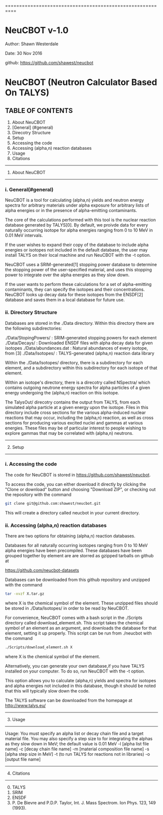 ==========================================================
#                     NeuCBOT v-1.0                      
Author: Shawn Westerdale

Date: 30 Nov 2016

github: https://github.com/shawest/neucbot

# NeuCBOT (Neutron Calculator Based On TALYS)

## TABLE OF CONTENTS

1. About NeuCBOT
  1. [General] (#general)
  2. Direcotry Structure
2. Setup
  1. Accessing the code
  2. Accessing (alpha,n) reaction databases
3. Usage
4. Citations

----------------------------------------------------------
1) About NeuCBOT
----------------------------------------------------------
### i. General(#general)

NeuCBOT is a tool for calculating (alpha,n) yields and 
neutron energy spectra for arbitrary materials under alpha
exposure for arbitrary lists of alpha energies or in the
presence of alpha-emitting contaminants.

The core of the calculations performed with this tool is 
the nuclear reaction database generated by TALYS[0]. By 
default, we proivde data for every naturally occurring
isotope for alpha energies ranging from 0 to 10 MeV in 
0.01 MeV intervals.

If the user wishes to expand their copy of the database to
include alpha energies or isotopes not included in the
default database, the user may install TALYS on their local
machine and run NeuCBOT with the -t option. 

NeuCBOT uses a SRIM-generated[1] stopping power database
to determine the stopping power of the user-specified 
material, and uses this stopping power to integrate over
the alpha energies as they slow down.

If the user wants to perform these calculations for a set
of alpha-emitting contaminants, they can specify the 
isotopes and their concentrations. NeuCBOT looks up decay
data for these isotopes from the ENSDF[2] database and 
saves them in a local database for future use.


### ii. Directory Structure

Databases are stored in the ./Data directory. Within this 
directory there are the following subdirectories:

 ./Data/StopingPowers/ : SRIM-generated stopping powers for each element
 ./Data/Decays/        : Downloaded ENSDF files with alpha decay data for given isotopes
 ./Data/abundances.dat : Natural abundances of every isotope, from [3]
 ./Data/Isotopes/      : TALYS-generated (alpha,n) reaction data library

Within the ./Data/Isotopes/ directory, there is a 
subdirectory for each element, and a subdirectory within 
this subdirectory for each isotope of that element.

Within an isotope's directory, there is a direcotry called
NSpectra/ which contains outgoing neutrone energy spectra
for alpha particles of a given energy undergoing the 
(alpha,n) reaction on this isotope. 

The TalysOut/ direcotry contains the output from TALYS, from 
each simulated alpha particle at a given energy upon the
isotope. Files in this directory include cross sections for
the various alpha-induced nuclear reactions that may occur,
including the (alpha,n) reaction, as well as cross sections
for producing various excited nuclei and gammas at various
energies. These files may be of particular interest to people
wishing to explore gammas that may be correlated with 
(alpha,n) neutrons.

----------------------------------------------------------
2) Setup
----------------------------------------------------------
### i. Accessing the code

The code for NeuCBOT is stored in 
<https://github.com/shawest/neucbot>.

To access the code, you can either download it directly by 
clicking the "Clone or download" button and choosing 
"Download ZIP", or checking out the repository with the 
command

```bash
git clone git@github.com:shawest/neucbot.git
```

This will create a directory called neucbot in your current
directory.

### ii. Accessing (alpha,n) reaction databases

There are two options for obtaining (alpha,n) reaction 
databases.

Databases for all naturally occurring isotopes ranging from
0 to 10 MeV alpha energies have been precompiled. These 
databases have been grouped together by element are are 
storred as gzipped tarballs on github at

<https://github.com/neucbot-datasets>

Databases can be downloaded from this github repository and
unzipped with the command
```bash
tar -xvzf X.tar.gz
```
where X is the chemical symbol of the element. These unzipped
files should be stored in ./Data/Isotopes/ in order to be
read by NeuCBOT.

For convenience, NeuCBOT comes with a bash script in the 
./Scripts directory called download_element.sh. This script
takes the chemical symbol of an element as an argument, and
downloads the database for that element, setting it up 
properly. This script can be run from ./neucbot with the
command
```bash
./Scripts/download_element.sh X
```
where X is the chemical symbol of the element.

Alternatively, you can generate your own database,if you 
have TALYS installed on your computer. To do so, run 
NeuCBOT with the -t option. 

This option allows you to calculate (alpha,n) yields and
spectra for isotopes and alpha energies not included in
this database, though it should be noted that this will 
typically slow down the code.

The TALYS software can be downloaded from the homepage at
<http://www.talys.eu/>

----------------------------------------------------------
3) Usage
----------------------------------------------------------
Usage: You must specify an alpha list or decay chain file and a target material file.
You may also specify a step size to for integrating the alphas as they slow down in MeV; the default value is 0.01 MeV
        -l [alpha list file name]
        -c [decay chain file name]
        -m [material composition file name]
        -s [alpha step size in MeV]
        -t (to run TALYS for reactions not in libraries)
        -o [output file name]

----------------------------------------------------------
4) Citations
----------------------------------------------------------
0. TALYS
1. SRIM
2. ENSDF
3. P. De Bievre and P.D.P. Taylor, Int. J. Mass Spectrom. Ion Phys. 123, 149 (1993).